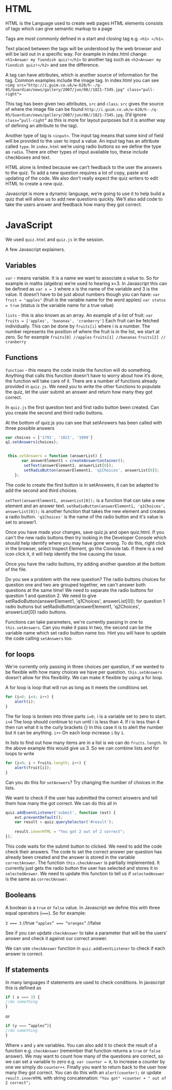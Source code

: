 HTML
=======

HTML is the Language used to create web pages
HTML elements consists of tags which can give semantic markup to a page

Tags are most commonly defined in a start and closing tag e.g. `<h1> </h1>`.

Text placed between the tags will be understood by the web browser and will be laid out in a specific way.
For example in index.html change: 
`<h1>Answer my fiendish quiz!</h1>` 
to another tag such as 
`<h2>Answer my fiendish quiz!</h2>`
and see the difference.

A tag can have attributes, which is another source of information for the tag. 
Common examples include the image tag. In index.html you can see
`<img src="http://i.guim.co.uk/w-620/h--/q-95/Guardian/news/gallery/2007/jun/08//1821-7345.jpg" class="pull-right">`

This tag has been given two attributes, `src` and `class`. `src` gives the source of where the image file can be found 
`http://i.guim.co.uk/w-620/h--/q-95/Guardian/news/gallery/2007/jun/08//1821-7345.jpg`.
(I’d ignore `class=“pull-right”` as this is more for layout purposes but it is another way of defining an attribute to the tag).

Another type of tag is `<input>`. The input tag means that some kind of field will be provided to the user to input a value. 
An input tag has an attribute called `type`. In `index.html` we’re using radio buttons so we define the type as `radio`. 
There are other types of input available too, these include checkboxes and text.


HTML alone is limited because we can’t feedback to the user the answers to the quiz. To add a new question requires a lot of copy, paste and updating of the code. We also don’t really expect the quiz writers to edit HTML to create a new quiz.

Javascript is more a dynamic language, we’re going to use it to help build a quiz that will allow us to add new questions quickly. We’ll also add code to take the users answer and feedback how many they got correct.

JavaScript
===========
We used `quiz.html` and `quiz.js` in the session.

A few Javascript explainers.

## Variables
`var` - means variable. It is a name we want to associate a value to. So for example in maths (algebra) we’re used to hearing x=3.  In Javascript this can be defined as `var x = 3` where x is the name of the variable and 3 is the value. It doesn’t have to be just about numbers though you can have:
`var fruit = "apples"` (fruit is the variable name for the word apples)
`var status = true` (status is the variable name for a true value)

`lists` - this is also known as an array. An example of a list of fruit:
`var fruits = ['apples', 'bananas', 'cranberry']`
Each fruit can be fetched individually. This can be done by `fruits[i]` where i is a number. The number represents the position of where the fruit is in the list, we start at zero. So for example 
`fruits[0] //apples`
`fruits[1] //bananas`
`fruits[2] // cranberry`

## Functions
`function` - this means the code inside the function will do something. Anything that calls this function doesn’t have to worry about how it’s done, the function will take care of it. There are a number of functions already provided in `quiz.js`. 
We need you to write the other functions to populate the quiz, let the user submit an answer and return how many they got correct.

In `quiz.js` the first question text and first radio button been created. Can you create the second and third radio buttons. 

At the bottom of quiz.js you can see that setAnswers has been called with three possible answers

```js
var choices = ['1791', '1821', '1999']
q1.setAnswers(choices);


 this.setAnswers = function (answerList) {
       var answerElement1 = createAnswerContainer();
        setText(answerElement1, answerList[0]);
        setRadioButton(answerElement1, 'q1Choices', answerList[0]);
    };
```

The code to create the first button is in setAnswers, it can be adapted to add the second and third choices. 

`setText(answerElement1, answerList[0]);` is a function that can take a new element and an answer text.
`setRadioButton(answerElement1, 'q1Choices', answerList[0]);` is another function that takes the new element and creates a radio button. 
`'q1Choices'` is the name of the radio button and it's value is set to answer1.


Once you have made your changes, save quiz.js and open quiz.html. If you can't the new radio buttons then try looking in the Developer Console which should help identify where you may have gone wrong. To do this, right click in the browser, select Inspect Element, go the Console tab. If there is a red icon click it, it will help identify the line causing the issue.

Once you have the radio buttons, try adding another question at the bottom of the file.

Do you see a problem with the new question? The radio buttons choices for question one and two are grouped together, we can't answer both questions at the same time! We need to separate the radio buttons for question 1 and question 2. We need to give  setRadioButton(answerElement1, 'q1Choices', answerList[0]); for question 1 radio buttons but setRadioButton(answerElement1, 'q2Choices', answerList[0]) radio buttons.

Functions can take parameters, we're currently passing in one to `this.setAnswers`. Can you make it pass in two, the second can be the variable name which set radio button name too. Hint you will have to update the code calling `setAnswers` too.

## for loops
We're currently only passing in three choices per question, if we wanted to be flexible with how many choices we have per question. `this.setAnswers` doesn't allow for this flexibility. We can make it flexible by using a for loop.

A for loop is loop that will run as long as it meets the conditions set. 

```js
for (i=0; i<4; i++) { 
	alert(i);
}
```

The for loop is broken into three parts
`i=0;` i is a variable set to zero to start. 
`i<4` The loop should continue to run until i is less than 4. If i is less than 4 then run what it is the curly brackets {} In this case it is to alert the number but it can be anything.
`i++` On each loop increase `i` by `1`.

In lists to find out how many items are in a list is we can do `fruits.length`. In the above example this would give us 3. So we can combine lists and for loops to write

```js
for (i=0; i < fruits.length; i++) { 
	alert(fruit[i]);
}
```

Can you do this for `setAnswers`? Try changing the number of choices in the lists.

We want to check if the user has submitted the correct answers and tell them how many the got correct. We can do this all in 

```js
quiz.addEventListener('submit', function (evt) {
    evt.preventDefault();
    var result = quiz.querySelector('#result');
    
    result.innerHTML = "You got 2 out of 2 correct";
});
```

This code waits for the submit button to clicked. We need to add the code check their answers. 
The code to set the correct answer per question has already been created and the answer is stored in the variable `correctAnswer`. 
The function `this.checkAnswer` is partially implemented. It currently just gets the radio button the user has selected and stores it in `selectedAnswer`. 
We need to update this function to tell us if `selectedAnswer` is the same as `correctAnswer`.

## Booleans
A boolean is a `true` or `false` value. In Javascript we define this with three equal operators (`===`). So for example:

`3 === 3` //true
`“apples” === “oranges”` //false

See if you can update `checkAnswer` to take a parameter that will be the users’ answer and check it against our correct answer.

We can use `checkAnswer` function in `quiz.addEventListener` to check if each answer is correct.

## If statements
In many languages if statements are used to check conditions. In javascript this is defined as

```js
if ( x === 3) {
//do something
}
```

or 

```js
if (y === “apples”){
//do something
}
```

Where `x` and `y` are variables. You can also add it to check the result of a function e.g. `checkAnswer` (remember that function returns a `true` or `false` answer). 
We may want to count how many of the questions are correct, so we can set a variable to zero e.g. `var counter = 0`, to increase a counter by one we simply do `counter++`.
Finally you want to return back to the user how many they got correct. You can do this with an `alert(counter);` or update `result.innerHTML` with string concatenation:
`"You got" +counter + " out of 2 correct";`


  

